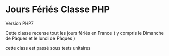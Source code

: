 # Jours Fériés Classe PHP

Version PHP7

Cette classe  recense tout les jours fériés en France ( y compris le Dimanche de Pâques et le lundi de Pâques )

cette class est passé sous tests unitaires
